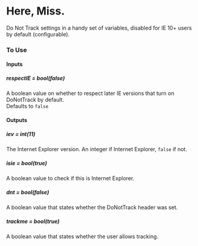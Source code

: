 Here, Miss.
==========

Do Not Track settings in a handy set of variables, disabled for IE 10+ users by default (configurable).

### To Use
#### Inputs
##### respectIE = bool(false)
A boolean value on whether to respect later IE versions that turn on DoNotTrack by default.  
Defaults to `false`
#### Outputs
##### iev = int(11)
The Internet Explorer version. An integer if Internet Explorer, `false` if not.
##### isie = bool(true)
A boolean value to check if this is Internet Explorer.
##### dnt = bool(false)
A boolean value that states whether the DoNotTrack header was set.
##### trackme = bool(true)
A boolean value that states whether the user allows tracking.
